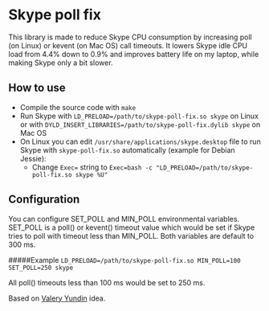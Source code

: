 Skype poll fix
==============
This library is made to reduce Skype CPU consumption by increasing poll (on Linux) or kevent (on Mac OS) call timeouts. It lowers Skype idle CPU load from 4.4% down to 0.9% and improves battery life on my laptop, while making Skype only a bit slower.

How to use
----------
* Compile the source code with ```make```
* Run Skype with ```LD_PRELOAD=/path/to/skype-poll-fix.so skype``` on Linux or with ```DYLD_INSERT_LIBRARIES=/path/to/skype-poll-fix.dylib skype``` on Mac OS
* On Linux you can edit ```/usr/share/applications/skype.desktop``` file  to run Skype with ```skype-poll-fix.so``` automatically (example for Debian Jessie):
  * Change ```Exec=``` string to ```Exec=bash -c "LD_PRELOAD=/path/to/skype-poll-fix.so skype %U"```

Configuration
-------------
You can configure SET_POLL and MIN_POLL environmental variables. SET_POLL is a poll() or kevent() timeout value which would be set if Skype tries to poll with timeout less than MIN_POLL. Both variables are default to 300 ms.

#####Example
```LD_PRELOAD=/path/to/skype-poll-fix.so MIN_POLL=100 SET_POLL=250 skype```

All poll() timeouts less than 100 ms would be set to 250 ms.

Based on [Valery Yundin](http://habrahabr.ru/users/Vayun/) idea.

